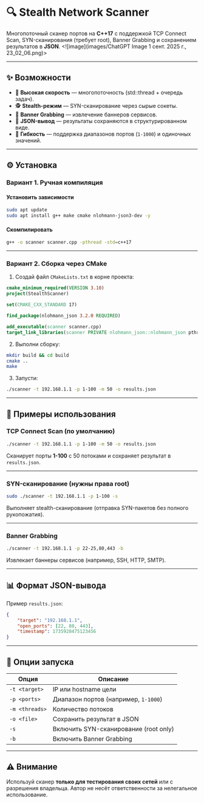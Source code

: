 # 🔍 Stealth Network Scanner

Многопоточный сканер портов на **C++17** с поддержкой TCP Connect Scan, SYN-сканирования (требует root), Banner Grabbing и сохранением результатов в **JSON**.
<![image](images/ChatGPT Image 1 сент. 2025 г., 23_02_06.png)>

---

## ✨ Возможности

- 🚀 **Высокая скорость** — многопоточность (std::thread + очередь задач).  
- 🕵️ **Stealth-режим** — SYN-сканирование через сырые сокеты.  
- 📡 **Banner Grabbing** — извлечение баннеров сервисов.  
- 📂 **JSON-вывод** — результаты сохраняются в структурированном виде.  
- 🎯 **Гибкость** — поддержка диапазонов портов (`1-1000`) и одиночных значений.  

---

## ⚙️ Установка

### Вариант 1. Ручная компиляция

#### Установить зависимости
```bash
sudo apt update
sudo apt install g++ make cmake nlohmann-json3-dev -y
````

#### Скомпилировать

```bash
g++ -o scanner scanner.cpp -pthread -std=c++17
```

---

### Вариант 2. Сборка через CMake

1. Создай файл `CMakeLists.txt` в корне проекта:

```cmake
cmake_minimum_required(VERSION 3.10)
project(StealthScanner)

set(CMAKE_CXX_STANDARD 17)

find_package(nlohmann_json 3.2.0 REQUIRED)

add_executable(scanner scanner.cpp)
target_link_libraries(scanner PRIVATE nlohmann_json::nlohmann_json pthread)
```

2. Выполни сборку:

```bash
mkdir build && cd build
cmake ..
make
```

3. Запусти:

```bash
./scanner -t 192.168.1.1 -p 1-100 -m 50 -o results.json
```

---

## 🚀 Примеры использования

### TCP Connect Scan (по умолчанию)

```bash
./scanner -t 192.168.1.1 -p 1-100 -m 50 -o results.json
```

Сканирует порты **1-100** с 50 потоками и сохраняет результат в `results.json`.

---

### SYN-сканирование (нужны права root)

```bash
sudo ./scanner -t 192.168.1.1 -p 1-100 -s
```

Выполняет stealth-сканирование (отправка SYN-пакетов без полного рукопожатия).

---

### Banner Grabbing

```bash
./scanner -t 192.168.1.1 -p 22-25,80,443 -b
```

Извлекает баннеры сервисов (например, SSH, HTTP, SMTP).

---

## 📊 Формат JSON-вывода

Пример `results.json`:

```json
{
    "target": "192.168.1.1",
    "open_ports": [22, 80, 443],
    "timestamp": 1735928475123456
}
```

---

## 🔑 Опции запуска

| Опция          | Описание                              |
| -------------- | ------------------------------------- |
| `-t <target>`  | IP или hostname цели                  |
| `-p <ports>`   | Диапазон портов (например, `1-1000`)  |
| `-m <threads>` | Количество потоков                    |
| `-o <file>`    | Сохранить результат в JSON            |
| `-s`           | Включить SYN-сканирование (root only) |
| `-b`           | Включить Banner Grabbing              |

---

## ⚠️ Внимание

Используй сканер **только для тестирования своих сетей** или с разрешения владельца.
Автор не несёт ответственности за нелегальное использование.